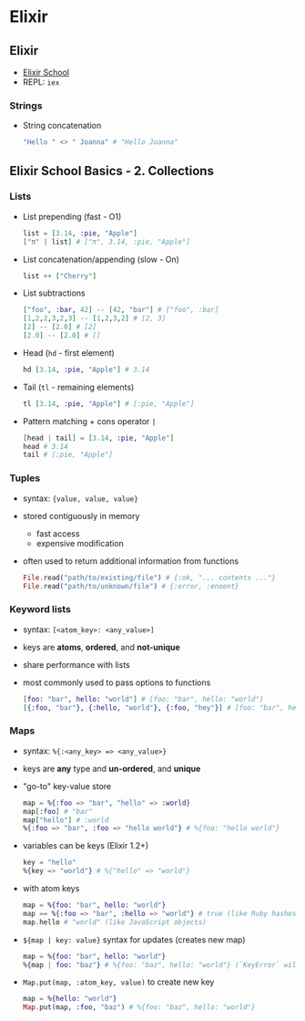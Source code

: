 # Elixir

## Elixir

* [Elixir School](https://elixirschool.com/en/)
* REPL: `iex`

### Strings

* String concatenation

  ```elixir
  "Hello " <> " Joanna" # "Hello Joanna"
  ```

## Elixir School Basics - 2. Collections

### Lists

* List prepending \(fast - O1\)

  ```elixir
  list = [3.14, :pie, "Apple"]
  ["π" | list] # ["π", 3.14, :pie, "Apple"]
  ```

* List concatenation/appending \(slow - On\)

  ```elixir
  list ++ ["Cherry"]
  ```

* List subtractions

  ```elixir
  ["foo", :bar, 42] -- [42, "bar"] # ["foo", :bar]
  [1,2,2,3,2,3] -- [1,2,3,2] # [2, 3]
  [2] -- [2.0] # [2]
  [2.0] -- [2.0] # []
  ```

* Head \(`hd` - first element\)

  ```elixir
  hd [3.14, :pie, "Apple"] # 3.14
  ```

* Tail \(`tl` - remaining elements\)

  ```elixir
  tl [3.14, :pie, "Apple"] # [:pie, "Apple"]
  ```

* Pattern matching + cons operator `|`

  ```elixir
  [head | tail] = [3.14, :pie, "Apple"]
  head # 3.14
  tail # [:pie, "Apple"]
  ```

### Tuples

* syntax: `{value, value, value}`
* stored contiguously in memory
  * fast access
  * expensive modification
* often used to return additional information from functions

  ```elixir
  File.read("path/to/existing/file") # {:ok, "... contents ..."}
  File.read("path/to/unknown/file") # {:error, :enoent}
  ```

### Keyword lists

* syntax: `[<atom_key>: <any_value>]`
* keys are **atoms**, **ordered**, and **not-unique**
* share performance with lists
* most commonly used to pass options to functions

  ```elixir
  [foo: "bar", hello: "world"] # [foo: "bar", hello: "world"]
  [{:foo, "bar"}, {:hello, "world"}, {:foo, "hey"}] # [foo: "bar", hello: "world", foo: "hey"]
  ```

### Maps

* syntax: `%{:<any_key> => <any_value>}`
* keys are **any** type and **un-ordered**, and **unique**
* "go-to" key-value store

  ```elixir
  map = %{:foo => "bar", "hello" => :world}
  map[:foo] # "bar"
  map["hello"] # :world
  %{:foo => "bar", :foo => "hello world"} # %{foo: "hello world"}
  ```

* variables can be keys \(Elixir 1.2+\)

  ```elixir
  key = "hello"
  %{key => "world"} # %{"hello" => "world"}
  ```

* with atom keys

  ```elixir
  map = %{foo: "bar", hello: "world"}
  map == %{:foo => "bar", :hello => "world"} # true (like Ruby hashes with symbols)
  map.hello # "world" (like JavaScript objects)
  ```

* `${map | key: value}` syntax for updates \(creates new map\)

  ```elixir
  map = %{foo: "bar", hello: "world"}
  %{map | foo: "baz"} # %{foo: "baz", hello: "world"} (`KeyError` will be raised if `foo:` key doesn't exist)
  ```

* `Map.put(map, :atom_key, value)` to create new key

  ```elixir
  map = %{hello: "world"}
  Map.put(map, :foo, "baz") # %{foo: "baz", hello: "world"}
  ```

